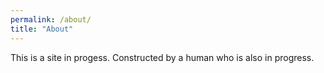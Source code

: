 ```yaml
---
permalink: /about/
title: "About"
---
```


This is a site in progess. Constructed by a human who is also in progress.